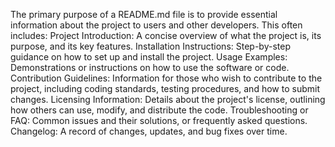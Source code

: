 The primary purpose of a README.md file is to provide essential information about the project to users and other developers. This often includes:
Project Introduction: A concise overview of what the project is, its purpose, and its key features.
Installation Instructions: Step-by-step guidance on how to set up and install the project.
Usage Examples: Demonstrations or instructions on how to use the software or code.
Contribution Guidelines: Information for those who wish to contribute to the project, including coding standards, testing procedures, and how to submit changes.
Licensing Information: Details about the project's license, outlining how others can use, modify, and distribute the code.
Troubleshooting or FAQ: Common issues and their solutions, or frequently asked questions.
Changelog: A record of changes, updates, and bug fixes over time.